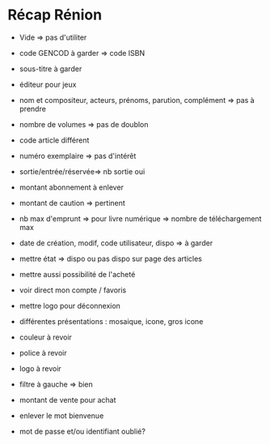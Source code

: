 # Récap Rénion

- Vide => pas d'utiliter

- code GENCOD à garder => code ISBN
- sous-titre à garder 
- éditeur pour jeux

- nom et compositeur, acteurs, prénoms, parution, complément
 => pas à prendre

- nombre de volumes => pas de doublon
- code article différent
- numéro exemplaire => pas d'intérêt

- sortie/entrée/réservée=> nb sortie oui

- montant abonnement à enlever

- montant de caution => pertinent

- nb max d'emprunt => pour livre numérique => nombre de téléchargement max

- date de création, modif, code utilisateur, dispo => à garder

- mettre état => dispo ou pas dispo sur page des articles
- mettre aussi possibilité de l'acheté
- voir direct mon compte / favoris
- mettre logo pour déconnexion

- différentes présentations : mosaique, icone, gros icone

- couleur à revoir
- police à revoir
- logo à revoir

- filtre à gauche => bien

- montant de vente pour achat

- enlever le mot bienvenue 

- mot de passe et/ou identifiant oublié?